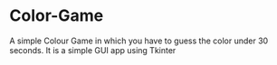 # Color-Game
A simple Colour Game in which you have to guess the color under 30 seconds. It is a simple GUI app using Tkinter
